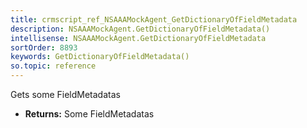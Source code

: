 ```yaml
---
title: crmscript_ref_NSAAAMockAgent_GetDictionaryOfFieldMetadata
description: NSAAAMockAgent.GetDictionaryOfFieldMetadata()
intellisense: NSAAAMockAgent.GetDictionaryOfFieldMetadata
sortOrder: 8893
keywords: GetDictionaryOfFieldMetadata()
so.topic: reference
---
```



Gets some FieldMetadatas



* **Returns:** Some FieldMetadatas


